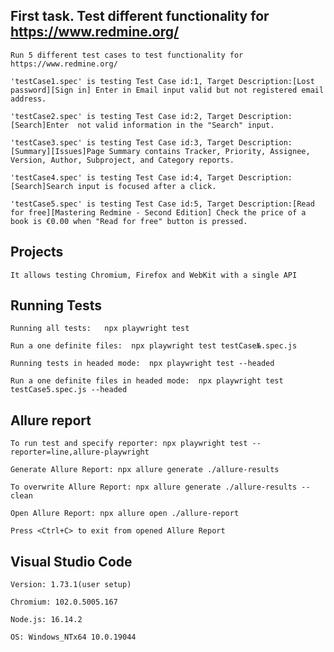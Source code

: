 ## First task. Test different functionality for  https://www.redmine.org/

    Run 5 different test cases to test functionality for  https://www.redmine.org/

    'testCase1.spec' is testing Test Case id:1, Target Description:[Lost password][Sign in] Enter in Email input valid but not registered email address.

    'testCase2.spec' is testing Test Case id:2, Target Description:[Search]Enter  not valid information in the "Search" input.

    'testCase3.spec' is testing Test Case id:3, Target Description:[Summary][Issues]Page Summary contains Tracker, Priority, Assignee, Version, Author, Subproject, and Category reports.

    'testCase4.spec' is testing Test Case id:4, Target Description:[Search]Search input is focused after a click.

    'testCase5.spec' is testing Test Case id:5, Target Description:[Read for free][Mastering Redmine - Second Edition] Check the price of a book is €0.00 when "Read for free" button is pressed.

## Projects

    It allows testing Chromium, Firefox and WebKit with a single API

## Running Tests

    Running all tests:   npx playwright test

    Run a one definite files:  npx playwright test testCase№.spec.js

    Running tests in headed mode:  npx playwright test --headed

    Run a one definite files in headed mode:  npx playwright test testCase5.spec.js --headed

## Allure report

    To run test and specify reporter: npx playwright test --reporter=line,allure-playwright

    Generate Allure Report: npx allure generate ./allure-results

    To overwrite Allure Report: npx allure generate ./allure-results --clean

    Open Allure Report: npx allure open ./allure-report

    Press <Ctrl+C> to exit from opened Allure Report

## Visual Studio Code

    Version: 1.73.1(user setup)

    Chromium: 102.0.5005.167

    Node.js: 16.14.2

    OS: Windows_NTx64 10.0.19044





